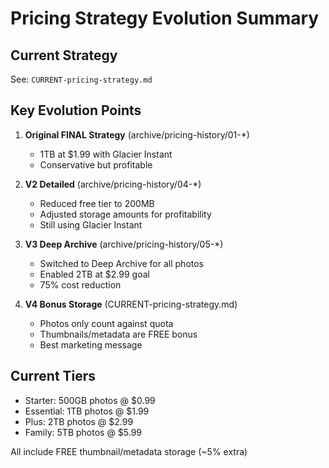 # Pricing Strategy Evolution Summary

## Current Strategy
See: `CURRENT-pricing-strategy.md`

## Key Evolution Points

1. **Original FINAL Strategy** (archive/pricing-history/01-*)
   - 1TB at $1.99 with Glacier Instant
   - Conservative but profitable

2. **V2 Detailed** (archive/pricing-history/04-*)
   - Reduced free tier to 200MB
   - Adjusted storage amounts for profitability
   - Still using Glacier Instant

3. **V3 Deep Archive** (archive/pricing-history/05-*)
   - Switched to Deep Archive for all photos
   - Enabled 2TB at $2.99 goal
   - 75% cost reduction

4. **V4 Bonus Storage** (CURRENT-pricing-strategy.md)
   - Photos only count against quota
   - Thumbnails/metadata are FREE bonus
   - Best marketing message

## Current Tiers
- Starter: 500GB photos @ $0.99
- Essential: 1TB photos @ $1.99  
- Plus: 2TB photos @ $2.99
- Family: 5TB photos @ $5.99

All include FREE thumbnail/metadata storage (~5% extra)
